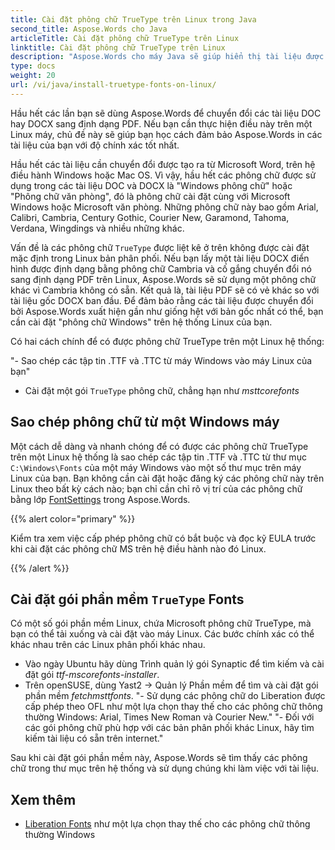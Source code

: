 ```yaml
---
title: Cài đặt phông chữ TrueType trên Linux trong Java
second_title: Aspose.Words cho Java
articleTitle: Cài đặt phông chữ TrueType trên Linux
linktitle: Cài đặt phông chữ TrueType trên Linux
description: "Aspose.Words cho máy Java sẽ giúp hiển thị tài liệu được tạo ra bằng Microsoft Word trên một máy Linux với độ chính xác cao nhất."
type: docs
weight: 20
url: /vi/java/install-truetype-fonts-on-linux/
---
```


Hầu hết các lần bạn sẽ dùng Aspose.Words để chuyển đổi các tài liệu DOC hay DOCX sang định dạng PDF. Nếu bạn cần thực hiện điều này trên một Linux máy, chủ đề này sẽ giúp bạn học cách đảm bảo Aspose.Words in các tài liệu của bạn với độ chính xác tốt nhất.

Hầu hết các tài liệu cần chuyển đổi được tạo ra từ Microsoft Word, trên hệ điều hành Windows hoặc Mac OS. Vì vậy, hầu hết các phông chữ được sử dụng trong các tài liệu DOC và DOCX là "Windows phông chữ" hoặc "Phông chữ văn phòng", đó là phông chữ cài đặt cùng với Microsoft Windows hoặc Microsoft văn phòng. Những phông chữ này bao gồm Arial, Calibri, Cambria, Century Gothic, Courier New, Garamond, Tahoma, Verdana, Wingdings và nhiều những khác.

Vấn đề là các phông chữ `TrueType` được liệt kê ở trên không được cài đặt mặc định trong Linux bản phân phối. Nếu bạn lấy một tài liệu DOCX điển hình được định dạng bằng phông chữ Cambria và cố gắng chuyển đổi nó sang định dạng PDF trên Linux, Aspose.Words sẽ sử dụng một phông chữ khác vì Cambria không có sẵn. Kết quả là, tài liệu PDF sẽ có vẻ khác so với tài liệu gốc DOCX ban đầu. Để đảm bảo rằng các tài liệu được chuyển đổi bởi Aspose.Words xuất hiện gần như giống hệt với bản gốc nhất có thể, bạn cần cài đặt "phông chữ Windows" trên hệ thống Linux của bạn.

Có hai cách chính để có được phông chữ TrueType trên một Linux hệ thống:

"- Sao chép các tập tin .TTF và .TTC từ máy Windows vào máy Linux của bạn"
- Cài đặt một gói `TrueType` phông chữ, chẳng hạn như *msttcorefonts*

## Sao chép phông chữ từ một Windows máy

Một cách dễ dàng và nhanh chóng để có được các phông chữ TrueType trên một Linux hệ thống là sao chép các tập tin .TTF và .TTC từ thư mục `C:\Windows\Fonts` của một máy Windows vào một số thư mục trên máy Linux của bạn. Bạn không cần cài đặt hoặc đăng ký các phông chữ này trên Linux theo bất kỳ cách nào; bạn chỉ cần chỉ rõ vị trí của các phông chữ bằng lớp [FontSettings](https://reference.aspose.com/words/java/com.aspose.words/fontsettings/) trong Aspose.Words.

{{% alert color="primary" %}}

Kiểm tra xem việc cấp phép phông chữ có bắt buộc và đọc kỹ EULA trước khi cài đặt các phông chữ MS trên hệ điều hành nào đó Linux.

{{% /alert %}}

## Cài đặt gói phần mềm `TrueType` Fonts

Có một số gói phần mềm Linux, chứa Microsoft phông chữ TrueType, mà bạn có thể tải xuống và cài đặt vào máy Linux. Các bước chính xác có thể khác nhau trên các Linux phân phối khác nhau.

- Vào ngày Ubuntu hãy dùng Trình quản lý gói Synaptic để tìm kiếm và cài đặt gói *ttf-mscorefonts-installer*.
- Trên openSUSE, dùng Yast2 → Quản lý Phần mềm để tìm và cài đặt gói phần mềm *fetchmsttfonts*.
"- Sử dụng các phông chữ do Liberation được cấp phép theo OFL như một lựa chọn thay thế cho các phông chữ thông thường Windows: Arial, Times New Roman và Courier New."
"- Đối với các gói phông chữ phù hợp với các bản phân phối khác Linux, hãy tìm kiếm tài liệu có sẵn trên internet."

Sau khi cài đặt gói phần mềm này, Aspose.Words sẽ tìm thấy các phông chữ trong thư mục trên hệ thống và sử dụng chúng khi làm việc với tài liệu.

## Xem thêm

- [Liberation Fonts](https://github.com/liberationfonts) như một lựa chọn thay thế cho các phông chữ thông thường Windows
